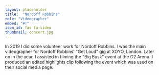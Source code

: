 ```yaml
---
layout: placeholder
title:  "Nordoff Robbins"
role: "Videographer" 
embed: "#!"
icon_id: fas fa-video
thumbnail: concert.jpg
---
```


In 2019 I did some volunteer work for Nordoff Robbins. I was the main videographer for Nordoff Robbins' "Get Loud" gig at XOYO, London. Later on in the year, I assisted in filming the "Big Busk" event at the O2 Arena. I produced an edited highlights clip following the event which was used on their social media page.